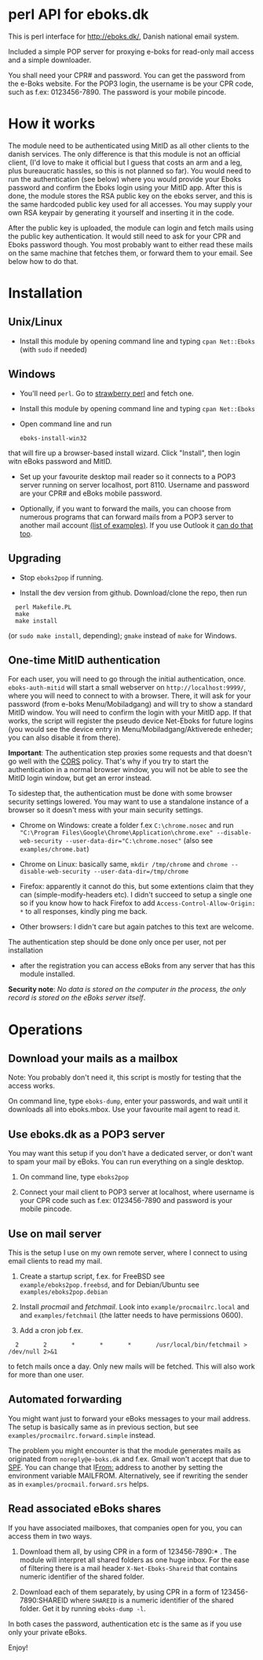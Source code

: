 perl API for eboks.dk
=====================

This is perl interface for http://eboks.dk/, Danish national email system. 

Included a simple POP server for proxying e-boks for read-only mail access
and a simple downloader.

You shall need your CPR# and password.  You can get the password from the
e-Boks website.  For the POP3 login, the username is be your CPR code, such as
f.ex: 0123456-7890.  The password is your mobile pincode.

How it works
============

The module need to be authenticated using MitID as all other clients to the
danish services.  The only difference is that this module is not an official
client, (I'd love to make it official but I guess that costs an arm and a leg,
plus bureaucratic hassles, so this is not planned so far). You would need to
run the authentication (see below) where you would provide your Eboks password
and confirm the Eboks login using your MitID app. After this is done, the
module stores the RSA public key on the eboks server, and this is the same
hardcoded public key used for all accesses. You may supply your own RSA keypair
by generating it yourself and inserting it in the code.

After the public key is uploaded, the module can login and fetch mails using
the public key authentication. It would still need to ask for your CPR and
Eboks password though. You most probably want to either read these mails on the
same machine that fetches them, or forward them to your email. See below how to
do that.

Installation
============

Unix/Linux
----------

* Install this module by opening command line and typing `cpan Net::Eboks` (with `sudo` if needed)

Windows
-------

* You'll need `perl`. Go to [strawberry perl](http://strawberryperl.com/) and fetch one.

* Install this module by opening command line and typing `cpan Net::Eboks`

* Open command line and run

  `eboks-install-win32`

that will fire up a browser-based install wizard. Click "Install", then login witn eBoks
password and MitID.

* Set up your favourite desktop mail reader so it connects to a POP3 server
running on server localhost, port 8110. Username and password are your CPR# and
eBoks mobile password.

* Optionally, if you want to forward the mails, you can choose from numerous
programs that can forward mails from a POP3 server to another mail account
[(list of
examples)](https://blogs.technet.microsoft.com/brucecowper/2005/03/18/pop-connectors-pullers-for-exchange/).
If you use Outlook it [can do that
too](https://www.laptopmag.com/articles/how-to-set-up-auto-forwarding-in-outlook-2013).

Upgrading
---------

* Stop `eboks2pop` if running.

* Install the dev version from github. Download/clone the repo, then run

```
  perl Makefile.PL
  make
  make install
```
(or `sudo make install`, depending); `gmake` instead of `make` for Windows.

One-time MitID authentication
-----------------------------

For each user, you will need to go through the initial authentication, once.
`eboks-auth-mitid` will start a small webserver on `http://localhost:9999/`,
where you will need to connect to with a browser.  There, it will ask for your
password (from e-boks Menu/Mobiladgang) and will try to show a standard MitID
window. You will need to confirm the login with your MitID app.  If that works,
the script will register the pseudo device Net-Eboks for future logins (you
would see the device entry in Menu/Mobiladgang/Aktiverede enheder; you can also
disable it from there).

**Important**: The authentication step proxies some requests and that doesn't
go well with the [CORS](https://developer.mozilla.org/en-US/docs/Web/HTTP/CORS)
policy.  That's why if you try to start the authentication in a normal browser
window, you will not be able to see the MitID login window, but get an error
instead.

To sidestep that, the authentication must be done with some browser security
settings lowered. You may want to use a standalone instance of a browser so it
doesn't mess with your main security settings.

* Chrome on Windows: create a folder f.ex `C:\chrome.nosec` and run
`"C:\Program Files\Google\Chrome\Application\chrome.exe" --disable-web-security --user-data-dir="C:\chrome.nosec"`
(also see `examples/chrome.bat`)

* Chrome on Linux: basically same, `mkdir /tmp/chrome` and `chrome --disable-web-security --user-data-dir=/tmp/chrome`

* Firefox: apparently it cannot do this, but some extentions claim that they
can (simple-modify-headers etc). I didn't succeed to setup a single one so if
you know how to hack Firefox to add `Access-Control-Allow-Origin: *` to all
responses, kindly ping me back.

* Other browsers: I didn't care but again patches to this text are welcome.

The authentication step should be done only once per user, not per installation
- after the registration you can access eBoks from any server that has this
module installed.

**Security note**: *No data is stored on the computer in the process, the only record is stored
on the eBoks server itself*.

Operations
==========

Download your mails as a mailbox
--------------------------------

Note: You probably don't need it, this script is mostly for testing that the access works.

On command line, type `eboks-dump`, enter your passwords, and wait until it downloads
all into eboks.mbox. Use your favourite mail agent to read it.

Use eboks.dk as a POP3 server
-----------------------------

You may want this setup if you don't have a dedicated server, or don't want
to spam your mail by eBoks. You can run everything on a single desktop.

1) On command line, type `eboks2pop`

2) Connect your mail client to POP3 server at localhost, where username is
your CPR code such as f.ex: 0123456-7890 and password is your mobile pincode.

Use on mail server
------------------

This is the setup I use on my own remote server, where I connect to using
email clients to read my mail.

1) Create a startup script, f.ex. for FreeBSD see `example/eboks2pop.freebsd`,
and for Debian/Ubuntu see `examples/eboks2pop.debian`

2) Install *procmail* and *fetchmail*. Look into `example/procmailrc.local` and
and `examples/fetchmail` (the latter needs to have permissions 0600). 

3) Add a cron job f.ex.

`  2       2       *       *       *       /usr/local/bin/fetchmail > /dev/null 2>&1`

to fetch mails once a day. Only new mails will be fetched. This will also work for 
more than one user.

Automated forwarding
--------------------

You might want just to forward your eBoks messages to your mail address.  The
setup is basically same as in previous section, but see
`examples/procmailrc.forward.simple` instead.

The problem you might encounter is that the module generates mails as
originated from `noreply@e-boks.dk` and f.ex. Gmail won't accept that due to
[SPF](https://en.wikipedia.org/wiki/Sender_Policy_Framework). You can change
that I<From:> address to another by setting the environment variable MAILFROM.
Alternatively, see if rewriting the sender as in
`examples/procmail.forward.srs` helps.

Read associated eBoks shares
----------------------------

If you have associated mailboxes, that companies open for you, you can access them in two ways.

1) Download them all, by using CPR in a form of 123456-7890:\* . The module
will interpret all shared folders as one huge inbox. For the ease of filtering
there is a mail header `X-Net-Eboks-Shareid` that contains numeric identifier
of the shared folder.

2) Download each of them separately, by using CPR in a form of
123456-7890:SHAREID where `SHAREID` is a numeric identifier of the shared
folder. Get it by running `eboks-dump -l`.

In both cases the password, authentication etc is the same as if you use only your private eBoks.

Enjoy!
